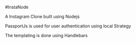 #InstaNode

A Instagram Clone built using Nodejs

 PassportJs is used for user authentication using local Strategy

 The templating is done using Handlebars


